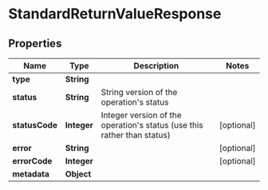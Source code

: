 

# StandardReturnValueResponse


## Properties

| Name | Type | Description | Notes |
|------------ | ------------- | ------------- | -------------|
|**type** | **String** |  |  |
|**status** | **String** | String version of the operation&#39;s status |  |
|**statusCode** | **Integer** | Integer version of the operation&#39;s status (use this rather than status) |  [optional] |
|**error** | **String** |  |  [optional] |
|**errorCode** | **Integer** |  |  [optional] |
|**metadata** | **Object** |  |  |



